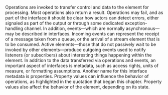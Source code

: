 Operations are invoked to transfer control and data to the element for processing. Most operations also return a result. Operations may fail, and as part of the interface it should be clear how actors can detect errors, either signaled as part of the output or through some dedicated exception-handling channel. In addition, events—which are normally asynchronous—may be described in interfaces. Incoming events can represent the receipt of a message taken from a queue, or the arrival of a stream element that is to be consumed. Active elements—those that do not passively wait to be invoked by other elements—produce outgoing events used to notify listeners (or subscribers) about interesting things happening within the element. In addition to the data transferred via operations and events, an important aspect of interfaces is metadata, such as access rights, units of measure, or formatting assumptions. Another name for this interface metadata is properties. Property values can influence the behavior of operations, as highlighted in the quotation that began this chapter. Property values also affect the behavior of the element, depending on its state.